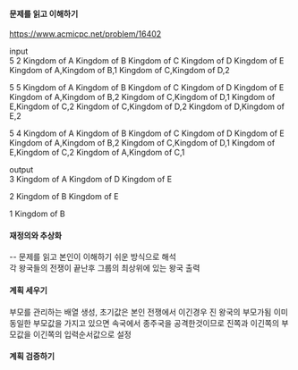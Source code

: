 #### 문제를 읽고 이해하기
https://www.acmicpc.net/problem/16402

input</br>
5 2
Kingdom of A
Kingdom of B
Kingdom of C
Kingdom of D
Kingdom of E
Kingdom of A,Kingdom of B,1
Kingdom of C,Kingdom of D,2

5 5
Kingdom of A
Kingdom of B
Kingdom of C
Kingdom of D
Kingdom of E
Kingdom of A,Kingdom of B,2
Kingdom of C,Kingdom of D,1
Kingdom of E,Kingdom of C,2
Kingdom of C,Kingdom of D,2
Kingdom of D,Kingdom of E,2

5 4
Kingdom of A
Kingdom of B
Kingdom of C
Kingdom of D
Kingdom of E
Kingdom of A,Kingdom of B,2
Kingdom of C,Kingdom of D,1
Kingdom of E,Kingdom of C,2
Kingdom of A,Kingdom of C,1

output</br>
3
Kingdom of A
Kingdom of D
Kingdom of E

2
Kingdom of B
Kingdom of E

1
Kingdom of B

#### 재정의와 추상화<br>
-- 문제를 읽고 본인이 이해하기 쉬운 방식으로 해석<br>
각 왕국들의 전쟁이 끝난후 그룹의 최상위에 있는 왕국 출력

#### 계획 세우기<br>
부모를 관리하는 배열 생성, 초기값은 본인
전쟁에서 이긴경우 진 왕국의 부모가됨
이미 동일한 부모값을 가지고 있으면 속국에서 종주국을 공격한것이므로 진쪽과 이긴쪽의 부모값을 이긴쪽의 입력순서값으로 설정

#### 계획 검증하기


